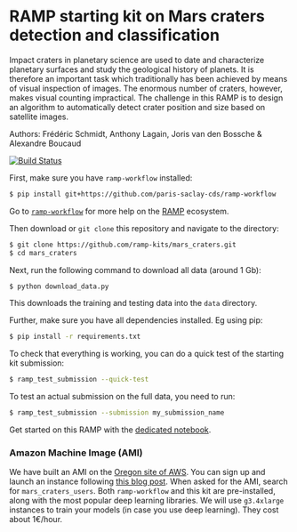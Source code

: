 # RAMP starting kit on Mars craters detection and classification

Impact craters in planetary science are used to date and characterize planetary surfaces and study the geological history of planets. It is therefore an important task which traditionally has been achieved by means of visual inspection of images. The enormous number of craters, however, makes visual counting impractical. The challenge in this RAMP is to design an algorithm to automatically detect crater position and size based on satellite images.

Authors: Frédéric Schmidt, Anthony Lagain, Joris van den Bossche & Alexandre Boucaud

[![Build Status](https://travis-ci.org/ramp-kits/mars_craters.svg?branch=master)](https://travis-ci.org/ramp-kits/mars_craters)

First, make sure you have `ramp-workflow` installed:

```bash
$ pip install git+https://github.com/paris-saclay-cds/ramp-workflow
```

Go to [`ramp-workflow`](https://github.com/paris-saclay-cds/ramp-workflow) for more help on the [RAMP](http:www.ramp.studio) ecosystem.

Then download or ``git clone`` this repository and navigate to the directory:

```bash
$ git clone https://github.com/ramp-kits/mars_craters.git
$ cd mars_craters
```

Next, run the following command to download all data (around 1 Gb):

```bash
$ python download_data.py
```

This downloads the training and testing data into the `data` directory.

Further, make sure you have all dependencies installed. Eg using pip:

```bash
$ pip install -r requirements.txt
```

To check that everything is working, you can do a quick test of the starting kit submission:

```bash
$ ramp_test_submission --quick-test
```

To test an actual submission on the full data, you need to run:

```bash
$ ramp_test_submission --submission my_submission_name
```

Get started on this RAMP with the [dedicated notebook](mars_craters_starting_kit.ipynb).

### Amazon Machine Image (AMI)

We have built an AMI on the [Oregon site of AWS](https://us-west-2.console.aws.amazon.com). You can sign up and launch an instance following [this blog post](https://hackernoon.com/keras-with-gpu-on-amazon-ec2-a-step-by-step-instruction-4f90364e49ac). When asked for the AMI, search for `mars_craters_users`. Both `ramp-workflow` and this kit are pre-installed, along with the most popular deep learning libraries. We will use `g3.4xlarge` instances to train your models (in case you use deep learning). They cost about 1€/hour.

